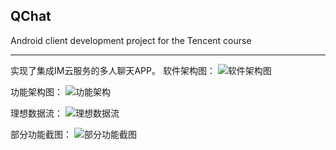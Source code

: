 ## QChat

Android client development project for the Tencent course

------------------------------------------------------------------------------------------
实现了集成IM云服务的多人聊天APP。
软件架构图：
![软件架构图](https://github.com/dodobird233/QChat/assets/86880754/b1baba57-fa10-4cd8-9a30-042f7d862515)


功能架构图：
![功能架构](https://github.com/dodobird233/QChat/assets/86880754/865b3f71-4737-440b-a724-c0a24a4edf5c)


理想数据流：
![理想数据流](https://github.com/dodobird233/QChat/assets/86880754/efc65fce-a246-417d-a60c-a49a60491848)


部分功能截图：
![部分功能截图](https://github.com/dodobird233/QChat/assets/86880754/b30cfe66-2bc1-4c31-8623-d0665c26cabf)
